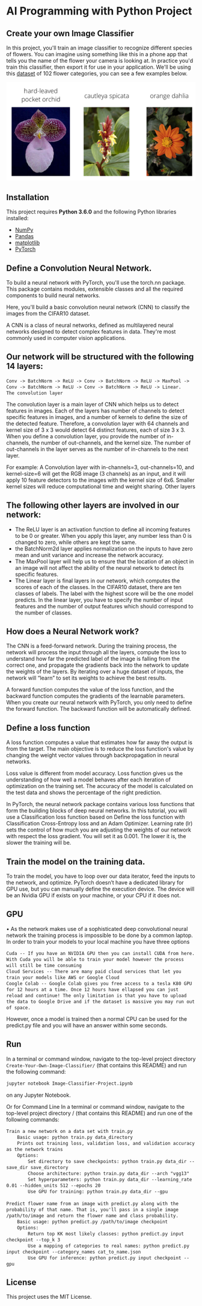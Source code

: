 # AI Programming with Python Project

## Create your own Image Classifier

In this project, you'll train an image classifier to recognize different species of flowers. You can imagine using something like this in a phone app that tells you the name of the flower your camera is looking at. In practice you'd train this classifier, then export it for use in your application. We'll be using this [dataset](http://www.robots.ox.ac.uk/~vgg/data/flowers/102/index.html) of 102 flower categories, you can see a few examples below.

![](assets/Flowers.png) 

## Installation
This project requires **Python 3.6.0** and the following Python libraries installed:
- [NumPy](http://www.numpy.org/)
- [Pandas](http://pandas.pydata.org)
- [matplotlib](http://matplotlib.org/)
- [PyTorch](https://pytorch.org/)


## Define a Convolution Neural Network.

To build a neural network with PyTorch, you'll use the torch.nn package. This package contains modules, extensible classes and all the required components to build neural networks.

Here, you'll build a basic convolution neural network (CNN) to classify the images from the CIFAR10 dataset.

A CNN is a class of neural networks, defined as multilayered neural networks designed to detect complex features in data. They're most commonly used in computer vision applications.

## Our network will be structured with the following 14 layers:
```
Conv -> BatchNorm -> ReLU -> Conv -> BatchNorm -> ReLU -> MaxPool -> Conv -> BatchNorm -> ReLU -> Conv -> BatchNorm -> ReLU -> Linear.
The convolution layer
```

The convolution layer is a main layer of CNN which helps us to detect features in images. Each of the layers has number of channels to detect specific features in images, and a number of kernels to define the size of the detected feature. Therefore, a convolution layer with 64 channels and kernel size of 3 x 3 would detect 64 distinct features, each of size 3 x 3. When you define a convolution layer, you provide the number of in-channels, the number of out-channels, and the kernel size. The number of out-channels in the layer serves as the number of in-channels to the next layer.

For example: A Convolution layer with in-channels=3, out-channels=10, and kernel-size=6 will get the RGB image (3 channels) as an input, and it will apply 10 feature detectors to the images with the kernel size of 6x6. Smaller kernel sizes will reduce computational time and weight sharing.
Other layers

## The following other layers are involved in our network:

+    The ReLU layer is an activation function to define all incoming features to be 0 or greater. When you apply this layer, any number less than 0 is changed to zero, while others are kept the same.
+   the BatchNorm2d layer applies normalization on the inputs to have zero mean and unit variance and increase the network accuracy.
+  The MaxPool layer will help us to ensure that the location of an object in an image will not affect the ability of the neural network to detect its specific features.
+    The Linear layer is final layers in our network, which computes the scores of each of the classes. In the CIFAR10 dataset, there are ten classes of labels. The label with the highest score will be the one model predicts. In the linear layer, you have to specify the number of input features and the number of output features which should correspond to the number of classes.

## How does a Neural Network work?

The CNN is a feed-forward network. During the training process, the network will process the input through all the layers, compute the loss to understand how far the predicted label of the image is falling from the correct one, and propagate the gradients back into the network to update the weights of the layers. By iterating over a huge dataset of inputs, the network will “learn” to set its weights to achieve the best results.

A forward function computes the value of the loss function, and the backward function computes the gradients of the learnable parameters. When you create our neural network with PyTorch, you only need to define the forward function. The backward function will be automatically defined.

## Define a loss function

A loss function computes a value that estimates how far away the output is from the target. The main objective is to reduce the loss function's value by changing the weight vector values through backpropagation in neural networks.

Loss value is different from model accuracy. Loss function gives us the understanding of how well a model behaves after each iteration of optimization on the training set. The accuracy of the model is calculated on the test data and shows the percentage of the right prediction.

In PyTorch, the neural network package contains various loss functions that form the building blocks of deep neural networks. In this tutorial, you will use a Classification loss function based on Define the loss function with Classification Cross-Entropy loss and an Adam Optimizer. Learning rate (lr) sets the control of how much you are adjusting the weights of our network with respect the loss gradient. You will set it as 0.001. The lower it is, the slower the training will be.

## Train the model on the training data.

To train the model, you have to loop over our data iterator, feed the inputs to the network, and optimize. PyTorch doesn’t have a dedicated library for GPU use, but you can manually define the execution device. The device will be an Nvidia GPU if exists on your machine, or your CPU if it does not.

## GPU

• As the network makes use of a sophisticated deep convolutional neural network the training process is impossible to be done by a common laptop. In order to train your models to your local machine you have three options

    Cuda -- If you have an NVIDIA GPU then you can install CUDA from here. With Cuda you will be able to train your model however the process will still be time consuming
    Cloud Services -- There are many paid cloud services that let you train your models like AWS or Google Cloud
    Coogle Colab -- Google Colab gives you free access to a tesla K80 GPU for 12 hours at a time. Once 12 hours have ellapsed you can just reload and continue! The only limitation is that you have to upload the data to Google Drive and if the dataset is massive you may run out of space.

However, once a model is trained then a normal CPU can be used for the predict.py file and you will have an answer within some seconds.


## Run
In a terminal or command window, navigate to the top-level project directory `Create-Your-Own-Image-Classifier/` (that contains this README) and run the following command:
```bash
jupyter notebook Image-Classifier-Project.ipynb
```
on any Jupyter Notebook.

Or for Command Line In a terminal or command window, navigate to the top-level project directory / (that contains this README) and run one of the following commands:

    Train a new network on a data set with train.py
        Basic usage: python train.py data_directory
        Prints out training loss, validation loss, and validation accuracy as the network trains
        Options:
            Set directory to save checkpoints: python train.py data_dir --save_dir save_directory
            Choose architecture: python train.py data_dir --arch "vgg13"
            Set hyperparameters: python train.py data_dir --learning_rate 0.01 --hidden_units 512 --epochs 20
            Use GPU for training: python train.py data_dir --gpu

    Predict flower name from an image with predict.py along with the probability of that name. That is, you'll pass in a single image /path/to/image and return the flower name and class probability.
        Basic usage: python predict.py /path/to/image checkpoint
        Options:
            Return top KK most likely classes: python predict.py input checkpoint --top_k 3
            Use a mapping of categories to real names: python predict.py input checkpoint --category_names cat_to_name.json
            Use GPU for inference: python predict.py input checkpoint --gpu


## License
This project uses the MIT License.
